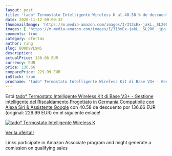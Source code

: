 ```yaml
---
layout: post
title: 'tado° Termostato Intelligente Wireless K al 40.58 % de descuento'
date: 2020-11-12 09:09:32
thumbnailImage: 'https://m.media-amazon.com/images/I/313xEx-jakL._SL200_.jpg'
images: [ 'https://m.media-amazon.com/images/I/313xEx-jakL._SL200_.jpg' ]
comments: true
category: ofertas
author: ring
slug: B08D9VL9N5
description:
actualPrice: 136.66 EUR
currency: EUR
price: 136.66
comparePrice: 229.99 EUR
inStock: true
prodname: 'tado° Termostato Intelligente Wireless Kit di Base V3+ - Gestione intelligente del Riscaldamento  Progettato in Germania  Compatibile con Alexa  Siri & Assistente Google'
---
```


Está [tado° Termostato Intelligente Wireless Kit di Base V3+ - Gestione intelligente del Riscaldamento  Progettato in Germania  Compatibile con Alexa  Siri & Assistente Google](https://www.amazon.it/dp/B08D9VL9N5/?tag=tolees00-21) con 40.58 de descuento por 136.66 EUR (original: 229.99 EUR) en el siguiente enlace!

[![tado° Termostato Intelligente Wireless K](https://m.media-amazon.com/images/I/313xEx-jakL._SL200_.jpg)](https://www.amazon.it/dp/B08D9VL9N5/?tag=tolees00-21)

[Ver la oferta!!](https://www.amazon.it/dp/B08D9VL9N5/?tag=tolees00-21)

Links participate in Amazon Associate program and might generate a comission on qualifying sales


